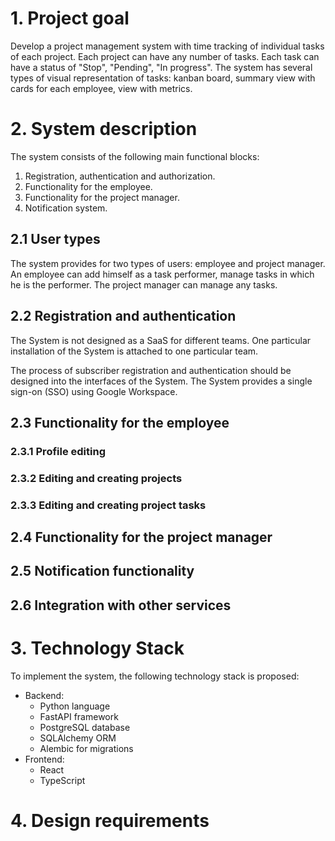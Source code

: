 # 1. Project goal

Develop a project management system with time tracking of individual tasks of each project. Each project can have any number of tasks. Each task can have a status of "Stop", "Pending", "In progress". The system has several types of visual representation of tasks: kanban board, summary view with cards for each employee, view with metrics.

# 2. System description

The system consists of the following main functional blocks:
1. Registration, authentication and authorization.
2. Functionality for the employee.
3. Functionality for the project manager.
4. Notification system.

## 2.1 User types

The system provides for two types of users: employee and project manager. An employee can add himself as a task performer, manage tasks in which he is the performer. The project manager can manage any tasks.

## 2.2 Registration and authentication

The System is not designed as a SaaS for different teams. One particular installation of the System is attached to one particular team.

The process of subscriber registration and authentication should be designed into the interfaces of the System. The System provides a single sign-on (SSO) using Google Workspace.

## 2.3 Functionality for the employee
### 2.3.1 Profile editing
### 2.3.2 Editing and creating projects
### 2.3.3 Editing and creating project tasks
## 2.4 Functionality for the project manager
## 2.5 Notification functionality
## 2.6 Integration with other services
# 3. Technology Stack

To implement the system, the following technology stack is proposed:

- Backend:
  - Python language
  - FastAPI framework
  - PostgreSQL database
  - SQLAlchemy ORM
  - Alembic for migrations
- Frontend:
  - React
  - TypeScript

# 4. Design requirements
